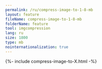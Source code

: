 ```yaml
---
permalink: /ru/compress-image-to-1-8-mb
layout: feature
fileName: compress-image-to-1-8-mb
folderName: feature
tool: imgcompression
lang: ru
size: 1800
type: mb
nointernationalization: true
---
```

{%- include compress-image-to-X.html -%}       
